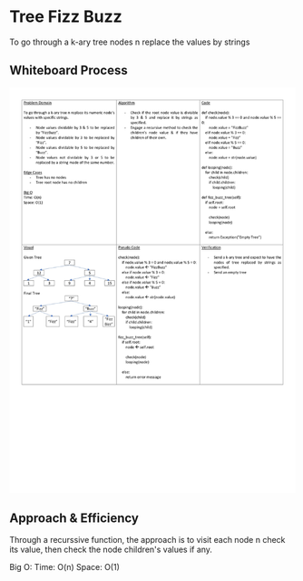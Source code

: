 # Tree Fizz Buzz

To go through a k-ary tree nodes n replace the values by strings

## Whiteboard Process

![WhiteBoard](./whiteboard.jpg)

## Approach & Efficiency

Through a recurssive function, the approach is to visit each node n check its value, then check the node children's values if any.

Big O:
Time: O(n)
Space: O(1)
